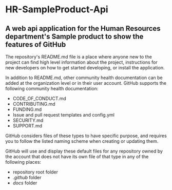 # HR-SampleProduct-Api
A web api application for the Human Resources department's Sample product to show the features of GitHub
---
The repository's README.md file is a place where anyone new to the project can find high level information about the project, instructions for new developers on how to get started developing, or install the application.

In addition to README.md, other community health documentation can be added at the organization level or in their user account. GitHub supports the following community health documentation:
* CODE_OF_CONDUCT.md
* CONTRIBUTING.md
* FUNDING.md
* Issue and pull request templates and config.yml
* SECURITY.md
* SUPPORT.md

GitHub considers files of these types to have specific purpose, and requires you to follow the listed naming scheme when creating or updating them.

GitHub will use and display these default files for any repository owned by the account that does not have its own file of that type in any of the following places:

* repository root folder
* _.github_ folder
* _docs_ folder

